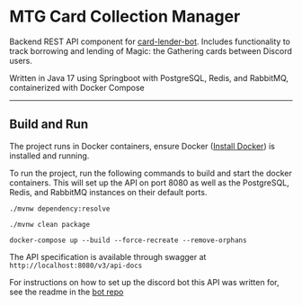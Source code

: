 # MTG Card Collection Manager

Backend REST API component for [card-lender-bot](https://github.com/MLcraft/card-lender-bot). Includes functionality to track borrowing and lending of Magic: the Gathering cards between Discord users.

Written in Java 17 using Springboot with PostgreSQL, Redis, and RabbitMQ, containerized with Docker Compose

---

## Build and Run

The project runs in Docker containers, ensure Docker ([Install Docker](https://docs.docker.com/engine/install/)) is installed and running.

To run the project, run the following commands to build and start the docker containers. This will set up the API on port 8080 as well as the PostgreSQL, Redis, and RabbitMQ instances on their default ports.

`./mvnw dependency:resolve`

`./mvnw clean package`

`docker-compose up --build --force-recreate --remove-orphans`

The API specification is available through swagger at `http://localhost:8080/v3/api-docs`

For instructions on how to set up the discord bot this API was written for, see the readme in the [bot repo](https://github.com/MLcraft/card-lender-bot)
